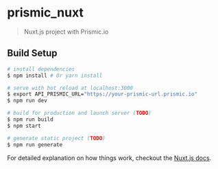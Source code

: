 # prismic_nuxt

> Nuxt.js project with Prismic.io

## Build Setup

``` bash
# install dependencies
$ npm install # Or yarn install

# serve with hot reload at localhost:3000
$ export API_PRISMIC_URL="https://your-prismic-url.prismic.io"
$ npm run dev

# build for production and launch server (TODO)
$ npm run build
$ npm start

# generate static project (TODO)
$ npm run generate
```

For detailed explanation on how things work, checkout the [Nuxt.js docs](https://github.com/nuxt/nuxt.js).
